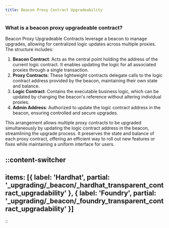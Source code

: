 ```yaml
---
title: Beacon Proxy Contract Upgradeability
---
```


### What is a beacon proxy upgradeable contract?
Beacon Proxy Upgradeable Contracts leverage a beacon to manage upgrades, allowing
for centralized logic updates across multiple proxies. The structure includes:

1. **Beacon Contract**: Acts as the central point holding the address of the current logic contract.
It enables updating the logic for all associated proxies through a single transaction.
2. **Proxy Contracts**: These lightweight contracts delegate calls to the logic contract address
provided by the beacon, maintaining their own state and balance.
3. **Logic Contract**: Contains the executable business logic, which can be updated by changing
the beacon's reference without altering individual proxies.
4. **Admin Address**: Authorized to update the logic contract address in the beacon, ensuring controlled and secure upgrades.

This arrangement allows multiple proxy contracts to be upgraded simultaneously by updating
the logic contract address in the beacon, streamlining the upgrade process. It preserves
the state and balance of each proxy contract, offering an efficient way to roll out new
features or fixes while maintaining a uniform interface for users.

::content-switcher
---
items: [{
  label: 'Hardhat',
  partial: '_upgrading/_beacon/_hardhat_transparent_contract_upgradability'
}, {
  label: 'Foundry',
  partial: '_upgrading/_beacon/_foundry_transparent_contract_upgradability'
}]
---
::
